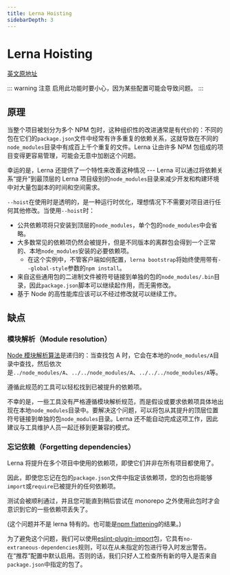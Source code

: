 ```yaml
---
title: Lerna Hoisting
sidebarDepth: 3
---
```


# Lerna Hoisting

[英文原地址](https://github.com/lerna/lerna/blob/master/doc/hoist.md)

::: warning 注意
启用此功能时要小心，因为某些配置可能会导致问题。
:::

## 原理

当整个项目被划分为多个 NPM 包时，这种组织性的改进通常是有代价的：不同的包在它们的`package.json`文件中经常有许多重复的依赖关系，这就导致在不同的`node_modules`目录中有成百上千个重复的文件。Lerna 让由许多 NPM 包组成的项目变得更容易管理，可能会无意中加剧这个问题。

幸运的是，Lerna 还提供了一个特性来改善这种情况 --- Lerna 可以通过将依赖关系“提升”到最顶层的 Lerna 项目级别的`node_modules`目录来减少开发和构建环境中对大量包副本的时间和空间需求。

`--hoist`在使用时是透明的，是一种运行时优化，理想情况下不需要对项目进行任何其他修改。当使用`--hoist`时：

- 公共依赖项将只安装到顶层的`node_modules`，单个包的`node_modules`中会省略。
- 大多数常见的依赖项仍然会被提升，但是不同版本的离群包会得到一个正常的、本地`node_modules`安装的必要依赖项。
    - 在这个实例中，不管客户端如何配置，`lerna bootstrap`将始终使用带有`--global-style`参数的`npm install`。
- 来自这些通用包的二进制文件被符号链接到单独的包的`node_modules/.bin`目录，因此`package.json`脚本可以继续起作用，而无需修改。
- 基于 Node 的高性能库应该可以不经过修改就可以继续工作。

## 缺点

### 模块解析（Module resolution）

[Node 模块解析算法]:https://nodejs.org/api/modules.html#modules_loading_from_node_modules_folders

[Node 模块解析算法][Node 模块解析算法]是递归的：当查找包 A 时，它会在本地的`node_modules/A`目录中查找，然后依次是`../node_modules/A`、`../../node_modules/A`、`../../../node_modules/A`等。

遵循此规范的工具可以轻松找到已被提升的依赖项。

不幸的是，一些工具没有严格遵循模块解析规范，而是假设或要求依赖项具体地出现在本地`node_modules`目录中。要解决这个问题，可以将包从其提升的顶层位置符号链接到单独的包`node_modules`目录。Lerna 还不能自动完成这项工作，因此建议与工具维护人员一起迁移到更兼容的模式。

### 忘记依赖（Forgetting dependencies）

Lerna 将提升在多个项目中使用的依赖项，即使它们并非在所有项目都使用了。

因此，即使您忘记在包的`package.json`文件中指定该依赖项，您的包也将能够`import`或`require`已被提升的任何依赖项。

测试会被顺利通过，并且您可能直到稍后尝试在 monorepo 之外使用此包时才会意识到它的一些依赖项丢失了。

(这个问题并不是 lerna 特有的。也可能是[npm flattening](https://medium.com/pnpm/pnpms-strictness-helps-to-avoid-silly-bugs-9a15fb306308)的结果。)

为了避免这个问题，我们可以使用[eslint-plugin-import](https://github.com/benmosher/eslint-plugin-import)包，它具有`no-extraneous-dependencies`规则，可以在从未指定的包进行导入时发出警告。在“推荐”配置中默认启用。否则的话，我们只好人工检查所有新的导入是否来自`package.json`中指定的包了。
